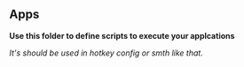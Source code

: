 ## Apps

**Use this folder to define scripts to execute your applcations**

_It's should be used in hotkey config or smth like that._
